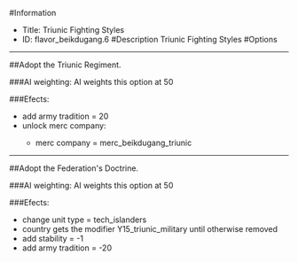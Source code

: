 #Information
 - Title: Triunic Fighting Styles
 - ID: flavor_beikdugang.6
#Description
Triunic Fighting Styles
#Options

___
##Adopt the Triunic Regiment.

###AI weighting:
AI weights this option at 50


###Efects:<ul><li>add army tradition = 20</li><li>unlock merc company:</li><ul><li>merc company = merc_beikdugang_triunic</li></ul></ul>

___
##Adopt the Federation's Doctrine.

###AI weighting:
AI weights this option at 50


###Efects:<ul><li>change unit type = tech_islanders</li><li>country gets the modifier Y15_triunic_military until otherwise removed</li><li>add stability = -1</li><li>add army tradition = -20</li></ul>
